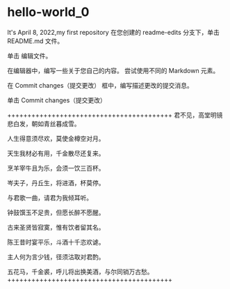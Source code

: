 # hello-world_0
It's April 8, 2022,my first repository
在您创建的 readme-edits 分支下，单击 README.md 文件。

单击  编辑文件。

在编辑器中，编写一些关于您自己的内容。 尝试使用不同的 Markdown 元素。

在 Commit changes（提交更改） 框中，编写描述更改的提交消息。

单击 Commit changes（提交更改）

+++++++++++++++++++++++++++++++++++++++++
君不见，高堂明镜悲白发，朝如青丝暮成雪。

人生得意须尽欢，莫使金樽空对月。

天生我材必有用，千金散尽还复来。

烹羊宰牛且为乐，会须一饮三百杯。

岑夫子，丹丘生，将进酒，杯莫停。

与君歌一曲，请君为我倾耳听。

钟鼓馔玉不足贵，但愿长醉不愿醒。

古来圣贤皆寂寞，惟有饮者留其名。

陈王昔时宴平乐，斗酒十千恣欢谑。

主人何为言少钱，径须沽取对君酌。

五花马，千金裘，呼儿将出换美酒，与尔同销万古愁。
+++++++++++++++++++++++++++++++++++++++++
